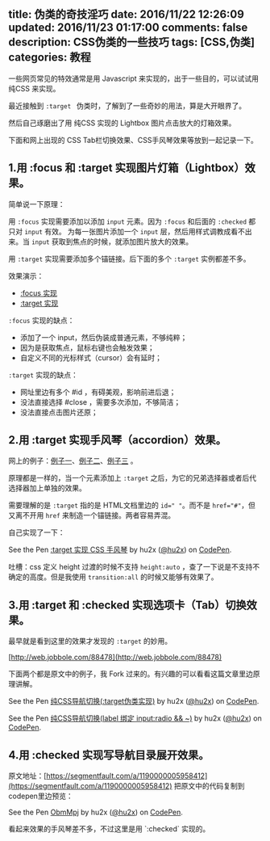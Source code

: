 title: 伪类的奇技淫巧
date: 2016/11/22 12:26:09
updated: 2016/11/23 01:17:00
comments: false
description: CSS伪类的一些技巧
tags: [CSS,伪类]
categories: 教程
---


一些网页常见的特效通常是用 Javascript 来实现的，出于一些目的，可以试试用 纯CSS 来实现。

最近接触到 `:target ` 伪类时，了解到了一些奇妙的用法，算是大开眼界了。

然后自己琢磨出了用 纯CSS 实现的 Lightbox 图片点击放大的灯箱效果。

下面和网上出现的 CSS Tab栏切换效果、CSS手风琴效果等放到一起记录一下。

<!--more-->

## 1.用 :focus 和 :target 实现图片灯箱（Lightbox）效果。
简单说一下原理：

用 `:focus` 实现需要添加以添加 `input` 元素。因为 `:focus` 和后面的 `:checked` 都只对 `input` 有效。
为每一张图片添加一个 `input` 层，然后用样式调教成看不出来。当 `input` 获取到焦点的时候，就添加图片放大的效果。

用 `:target` 实现需要添加多个锚链接。后下面的多个 `:target` 实例都差不多。

效果演示：
- [:focus 实现](https://h2.work/demo/csslightbox/demo-focus.html) 
- [:target 实现](https://h2.work/demo/csslightbox/demo-target.html)


`:focus` 实现的缺点：
- 添加了一个 input，然后伪装成普通元素，不够纯粹；
- 因为是获取焦点，鼠标右键也会触发效果；
- 自定义不同的光标样式（cursor）会有延时；

`:target` 实现的缺点：
- 网址里边有多个 #id ，有碍美观，影响前进后退；
- 没法直接选择 #close ，需要多次添加，不够简洁；
- 没法直接点击图片还原；

## 2.用 :target 实现手风琴（accordion）效果。
网上的例子：[例子一](http://paulrhayes.com/experiments/accordion/)、[例子二](https://www.thecssninja.com/demo/css_accordion/)、[例子三](http://webdeveloperjuice.com/demos/css/css3effects.html#first) 。

原理都是一样的，当一个元素添加上 `:target` 之后，为它的兄弟选择器或者后代选择器加上单独的效果。

需要理解的是 `:target` 指的是 HTML文档里边的 `id=" "`。而不是 `href="#"`，但又离不开用 `href` 来制造一个锚链接。两者容易弄混。


自己实现了一下：
<p data-height="360" data-theme-id="dark" data-slug-hash="GNWVaQ" data-default-tab="css,result" data-user="hu2x" data-embed-version="2" data-pen-title=":target 实现 CSS 手风琴" class="codepen">See the Pen <a href="https://codepen.io/hu2x/pen/GNWVaQ/">:target 实现 CSS 手风琴</a> by hu2x (<a href="http://codepen.io/hu2x">@hu2x</a>) on <a href="http://codepen.io">CodePen</a>.</p>

吐槽：css 定义 height 过渡的时候不支持 `height:auto` ，查了一下说是不支持不确定的高度。但是我使用  `transition:all` 的时候又能够有效果了。

## 3.用 :target 和 :checked 实现选项卡（Tab）切换效果。

最早就是看到这里的效果才发现的 `:target` 的妙用。

[http://web.jobbole.com/88478](http://web.jobbole.com/88478)

下面两个都是原文中的例子，我 Fork 过来的。有兴趣的可以看看这篇文章里边原理讲解。
<p data-height="265" data-theme-id="dark" data-slug-hash="qqrega" data-default-tab="css,result" data-user="hu2x" data-embed-version="2" data-pen-title="纯CSS导航切换(:target伪类实现)" class="codepen">See the Pen <a href="http://codepen.io/hu2x/pen/qqrega/">纯CSS导航切换(:target伪类实现)</a> by hu2x (<a href="http://codepen.io/hu2x">@hu2x</a>) on <a href="http://codepen.io">CodePen</a>.</p>

<p data-height="265" data-theme-id="dark" data-slug-hash="oYZKVB" data-default-tab="css,result" data-user="hu2x" data-embed-version="2" data-pen-title="纯CSS导航切换(label 绑定 input:radio && ~)" class="codepen">See the Pen <a href="http://codepen.io/hu2x/pen/oYZKVB/">纯CSS导航切换(label 绑定 input:radio && ~)</a> by hu2x (<a href="http://codepen.io/hu2x">@hu2x</a>) on <a href="http://codepen.io">CodePen</a>.</p>

## 4.用 :checked 实现写导航目录展开效果。

原文地址：[https://segmentfault.com/a/1190000005958412](https://segmentfault.com/a/1190000005958412)
把原文中的代码复制到 codepen里边预览：
<p data-height="265" data-theme-id="dark" data-slug-hash="ObmMpj" data-default-tab="css,result" data-user="hu2x" data-embed-version="2" data-pen-title="ObmMpj" class="codepen">See the Pen <a href="http://codepen.io/hu2x/pen/ObmMpj/">ObmMpj</a> by hu2x (<a href="http://codepen.io/hu2x">@hu2x</a>) on <a href="http://codepen.io">CodePen</a>.</p>
<script async src="https://production-assets.codepen.io/assets/embed/ei.js"></script>
看起来效果的手风琴差不多，不过这里是用 `:checked` 实现的。